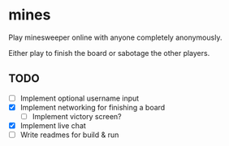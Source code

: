 # mines
Play minesweeper online with anyone completely anonymously.

Either play to finish the board or sabotage the other players.


## TODO
* [ ] Implement optional username input
* [x] Implement networking for finishing a board
	* [ ] Implement victory screen?
* [x] Implement live chat
* [ ] Write readmes for build & run
